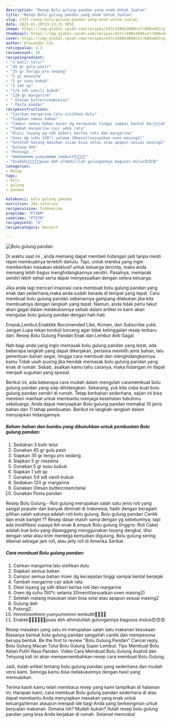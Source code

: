 ```yaml
---
description: "Resep Bolu gulung pandan yang enak Untuk Jualan"
title: "Resep Bolu gulung pandan yang enak Untuk Jualan"
slug: 1337-resep-bolu-gulung-pandan-yang-enak-untuk-jualan
date: 2021-01-20T23:13:25.905Z
image: https://img-global.cpcdn.com/recipes/e57c1490e3608ce7/680x482cq70/bolu-gulung-pandan-foto-resep-utama.jpg
thumbnail: https://img-global.cpcdn.com/recipes/e57c1490e3608ce7/680x482cq70/bolu-gulung-pandan-foto-resep-utama.jpg
cover: https://img-global.cpcdn.com/recipes/e57c1490e3608ce7/680x482cq70/bolu-gulung-pandan-foto-resep-utama.jpg
author: Alexander Cox
ratingvalue: 4.3
reviewcount: 10
recipeingredient:
- "3 butir telur"
- "45 gr gula pasir"
- "35 gr terigu pro sedang"
- "5 gr mezeina"
- "5 gr susu bubuk"
- "1 sdt sp"
- "1/4 sdt vanili bubuk"
- "120 gr margarine"
- " Olesan buttercreamselai"
- " Pasta pandan"
recipeinstructions:
- "Cairkan margarine.lalu sisihkan dulu"
- "Siapkan semua bahan"
- "Campur semua bahan mixer dg kecepatan tinggi sampai kental berjejak"
- "Tambah margarine cair aduk rata"
- "Olesi loyang yg sdh diberi kertas roti dan margarine"
- "Oven dg suhu 150°c selama 20menit(sesuaikan oven masing2)"
- "Setelah matang masukan isian bisa selai atau apapun sesuai masing2"
- "Gulung deh"
- "Potong2.."
- "Hmmhmmhmm yumyummmm lembuttt🤤🤤🤤🤤"
- "Enakkk🤩🤩🤤🤤🤤🤤puas deh alhmdulilah gulungannya bagusss.mulus😍😍😍"
categories:
- Resep
tags:
- bolu
- gulung
- pandan

katakunci: bolu gulung pandan 
nutrition: 281 calories
recipecuisine: Indonesian
preptime: "PT36M"
cooktime: "PT37M"
recipeyield: "4"
recipecategory: Dessert

---
```



![Bolu gulung pandan](https://img-global.cpcdn.com/recipes/e57c1490e3608ce7/680x482cq70/bolu-gulung-pandan-foto-resep-utama.jpg)

Di waktu  saat ini , anda memang dapat membeli hidangan jadi tanpa mesti repot membuatnya terlebih dahulu. Tapi, untuk mereka yang ingin memberikan masakan eksklusif untuk keluarga tercinta, maka anda memang lebih bagus menghidangkannya sendiri. Pasalnya, memasak sendiri lebih sehat serta dapat menyesuaikan dengan selera keluarga.

Jika anda lagi mencari inspirasi cara membuat bolu gulung pandan yang enak dan sederhana,maka anda sudah berada di tempat yang tepat. Cara membuat bolu gulung pandan  sebenarnya gampang dilakukan jika kita membuatnya dengan langkah yang tepat. Namun, anda tidak perlu takut akan gagal dalam melakukannya 
sebab dalam artikel ini kami akan mengulas bolu gulung pandan dengan hati-hati.  

Empuk,Lembut,Enakkkk Recomended Like, Komen, dan Subscribe yukk. Jangan Lupa tekan tombol lonceng agar tidak ketinggalan resep terbaru dari. Resep Bolu Gulung Pandan Enak dan Lembut Anti Gagal.

Nah bagi anda yang ingin memasak bolu gulung pandan yang lezat, ada beberapa langkah yang dapat dikerjakan, pertama memilih jenis bahan, lalu penentuan bahan segar, hingga cara membuat dan menghidangkannya. kamu Tidak usah pusing jika hendak memasak bolu gulung pandan yang enak di rumah. Sebab, asalkan kamu  tahu caranya, maka hidangan ini dapat menjadi suguhan yang spesial.

Berikut ini, ada beberapa cara mudah dalam mengolah caramembuat bolu gulung pandan yang siap dihidangkan. Sekarang, yuk kita coba buat bolu gulung pandan sendiri di rumah. Tetap berbahan sederhana, sajian ini bisa memberi manfaat untuk membantu menjaga kesehatan tubuhmu sekeluarga. Anda dapat menyiapkan Bolu gulung pandan memakai 10 jenis bahan dan 11 tahap pembuatan. Berikut ini langkah-langkah dalam menyiapkan hidangannya.

<!--inarticleads1-->

##### Bahan-bahan dan bumbu yang dibutuhkan untuk pembuatan Bolu gulung pandan:

1. Sediakan 3 butir telur
1. Gunakan 45 gr gula pasir
1. Siapkan 35 gr terigu pro sedang
1. Siapkan 5 gr mezeina
1. Gunakan 5 gr susu bubuk
1. Siapkan 1 sdt sp
1. Gunakan 1/4 sdt vanili bubuk
1. Sediakan 120 gr margarine
1. Gunakan  Olesan buttercream/selai
1. Gunakan  Pasta pandan


Resep Bolu Gulung - Roti gulung merupakan salah satu jenis roti yang sangat populer dan banyak diminati di Indonesia, hadir dengan beragam pilihan salah satunya adalah roti bolu gulung. Bolu gulung pandan Cantik dan enak banget ?? Resep dasar masih sama dengan yg sebelumnya, tapi ada modifikasi supaya lbh enak &amp; empuk  Bolu gulung (Inggris: Roll Cake) adalah kue bolu yang dipanggang menggunakan loyang dangkal, diisi dengan selai atau krim mentega kemudian digulung. Bolu gulung sering dikenal sebagai jam roll, atau jelly roll di Amerika Serikat. 

<!--inarticleads2-->

##### Cara membuat Bolu gulung pandan:

1. Cairkan margarine.lalu sisihkan dulu
1. Siapkan semua bahan
1. Campur semua bahan mixer dg kecepatan tinggi sampai kental berjejak
1. Tambah margarine cair aduk rata
1. Olesi loyang yg sdh diberi kertas roti dan margarine
1. Oven dg suhu 150°c selama 20menit(sesuaikan oven masing2)
1. Setelah matang masukan isian bisa selai atau apapun sesuai masing2
1. Gulung deh
1. Potong2..
1. Hmmhmmhmm yumyummmm lembuttt🤤🤤🤤🤤
1. Enakkk🤩🤩🤤🤤🤤🤤puas deh alhmdulilah gulungannya bagusss.mulus😍😍😍


Resep masakan yang satu ini merupakan salah satu makanan kesukaan Biasanya bentuk bolu gulung pandan sangatlah cantik dan mempesona berupa bentuk. Be the first to review &#34;Bolu Gulung Pandan&#34; Cancel reply. Bolu Gulung Macan Tutul Bolu Gulung Super Lembut. Tips Membuat Bolu Ketan Putih Rasa Pandan. Video Cara Membuat Bolu Gulung Asahid dan Tehyung kali ini akan mempersembahkan resep cara membuat Bolu Gulung. 

Jadi, itulah artikel tentang  bolu gulung pandan  yang sederhana dan mudah versi kami. Semoga kamu bisa melakukannya dengan hasil yang memuaskan. 

Terima kasih kamu telah membaca resep yang kami tampilkan di halaman ini. Harapan kami, cara membuat  Bolu gulung pandan sederhana di atas dapat membantu Anda menyiapkan masakan yang enak untuk keluarga/teman ataupun menjadi ide bagi Anda yang berkeinginan untuk berjualan makanan. Gimana nih? Mudah bukan? Itulah resep bolu gulung pandan yang bisa Anda kerjakan di rumah. Selamat mencoba!

